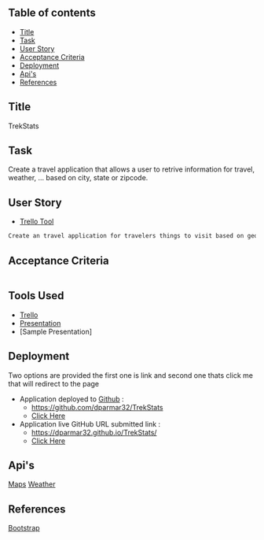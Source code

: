 
## Table of contents

- [Title](#title)
- [Task](#task)
- [User Story](#user-story)
- [Acceptance Criteria](#acceptance-criteria)
- [Deployment](#deployment)
- [Api's](#Api's)
- [References](#references)

## Title
TrekStats

## Task

Create a travel application that allows a user to retrive information for travel, weather, ... based on city, state or zipcode.


## User Story
- [Trello Tool](https://trello.com/b/4SR6qWK6/trekstats)

```md
Create an travel application for travelers things to visit based on geographical location.

```


## Acceptance Criteria

```md

```
## Tools Used
- [Trello](https://trello.com/b/4SR6qWK6/trekstats)
- [Presentation](https://docs.google.com/presentation/d/10QaO9KH8HtUXj__81ve0SZcpO5DbMbqqQr4iPpbwKks/edit#slide=id.g29f43f0a72_0_10)
- [Sample Presentation]

## Deployment
Two options are provided the first one is link and second one thats click me that will redirect to the page
- Application deployed to [Github](https://github.com/) : 
  - https://github.com/dparmar32/TrekStats
  - [Click Here](https://github.com/dparmar32/TrekStats)
- Application live GitHub URL submitted link : 
  - https://dparmar32.github.io/TrekStats/
  - [Click Here](https://dparmar32.github.io/TrekStats/)

## Api's
[Maps](https://developers.google.com/maps/documentation/)
[Weather](https://weather.visualcrossing.com/VisualCrossingWebServices/rest/services/weatherdata/)

## References
[Bootstrap](https://getbootstrap.com/docs/4.6/getting-started/introduction/)
